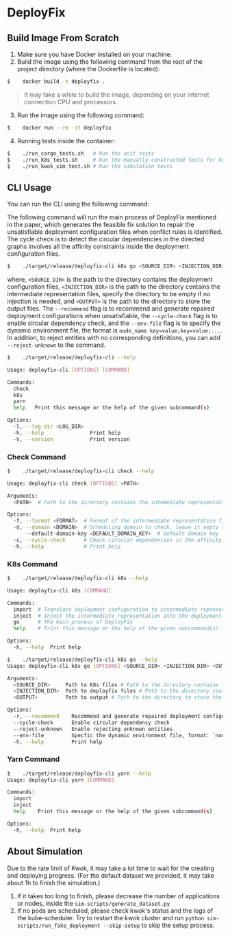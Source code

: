 # DeployFix

## Build Image From Scratch

1. Make sure you have Docker installed on your machine.
2. Build the image using the following command from the root of the project directory (where the Dockerfile is located):
```bash
$    docker build -t deployfix .
```
> It may take a while to build the image, depending on your internet connection CPU and processors.
3. Run the image using the following command:
```bash
$    docker run --rm -it deployfix
```
4. Running tests inside the container:
```bash
$    ./run_cargo_tests.sh   # Run the unit tests
$    ./run_k8s_tests.sh     # Run the manually constructed tests for k8s
$    ./run_kwok_sim_test.sh # Run the simulation tests
```

## CLI Usage

You can run the CLI using the following command:

The following command will run the main process of DeployFix mentioned in the paper, which generates the feasible fix solution to repair the unsatisfiable deployment configuration files when conflict rules is identified.
The cycle check is to detect the circular dependencies in the directed graphs involves all the affinity constraints inside the deployment configuration files.
```bash
$    ./target/release/deployfix-cli k8s go <SOURCE_DIR> <INJECTION_DIR> <OUTPUT> --recommend --cycle-check --env-file=<ENV_FILE_PATH>
```
where, `<SOURCE_DIR>` is the path to the directory contains the deployment configuration files, `<INJECTION_DIR>` is the path to the directory contains the intermediate representation files, specify the directory to be empty if no injection is needed, and `<OUTPUT>` is the path to the directory to store the output files.
The `--recommend` flag is to recommend and generate repaired deployment configurations when unsatisfiable, the `--cycle-check` flag is to enable circular dependency check, and the `--env-file` flag is to specify the dynamic environment file, the format is `node_name key=value;key=value;...`.
In addition, to reject entities with no corresponding definitions, you can add `--reject-unknown` to the command.


```bash
$    ./target/release/deployfix-cli --help

Usage: deployfix-cli [OPTIONS] [COMMAND]

Commands:
  check
  k8s
  yarn
  help   Print this message or the help of the given subcommand(s)

Options:
  -l, --log-dir <LOG_DIR>
  -h, --help               Print help
  -V, --version            Print version
```

### Check Command

```bash
$    ./target/release/deployfix-cli check --help

Usage: deployfix-cli check [OPTIONS] <PATH>

Arguments:
  <PATH>  # Path to the directory contains the intemediate representation files

Options:
  -f, --format <FORMAT>  # Format of the intermediate representation files
  -d, --domain <DOMAIN>  # Scheduling domain to check, leave it empty to check all domains
      --default-domain-key <DEFAULT_DOMAIN_KEY>  # Default domain key
  -c, --cycle-check      # Check circular dependencies in the affinity graph
  -h, --help             # Print help
```

### K8s Command

```bash
$    ./target/release/deployfix-cli k8s --help

Usage: deployfix-cli k8s [COMMAND]

Commands:
  import  # Translate deployment configuration to intermediate representation
  inject  # Inject the intermediate representation into the deployment configuration
  go      # The main process of DeployFix
  help    # Print this message or the help of the given subcommand(s)

Options:
  -h, --help  Print help

$    ./target/release/deployfix-cli k8s go --help
Usage: deployfix-cli k8s go [OPTIONS] <SOURCE_DIR> <INJECTION_DIR> <OUTPUT>

Arguments:
  <SOURCE_DIR>     Path to K8s files # Path to the directory contains the deployment configuration files
  <INJECTION_DIR>  Path to deployfix files # Path to the directory contains the intermediate representation files, specify the directory to be empty or the same as <SOURCE_DIR> if no injection is needed
  <OUTPUT>         Path to output # Path to the directory to store the output files

Options:
  -r, --recommend    Recommend and generate repaired deployment configurations when unsatisfiable
  --cycle-check      Enable circular dependency check
  --reject-unknown   Enable rejecting unknown entities
  --env-file         Specfic the dynamic environment file, format: `node_name key=value;key=value;...`
  -h, --help         Print help
```

### Yarn Command

```bash
$    ./target/release/deployfix-cli yarn --help
Usage: deployfix-cli yarn [COMMAND]

Commands:
  import
  inject
  help    Print this message or the help of the given subcommand(s)

Options:
  -h, --help  Print help
```

## About Simulation

Due to the rate limit of Kwok, it may take a lot time to wait for the creating and deploying progress.
(For the default dataset we provided, it may take about 1h to finish the simulation.)

1. If it takes too long to finish, please decrease the number of applications or nodes, inside the `sim-scripts/generate_dataset.py`
2. If no pods are scheduled, please check kwok's status and the logs of the kube-scheduler. Try to restart the kwok cluster and run `python sim-scripts/run_fake_deployment --skip-setup` to skip the setup process.